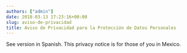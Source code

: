 ```yaml
---
authors: ["admin"]
date: 2018-03-13 17:23:16+00:00
slug: aviso-de-privacidad
title: Aviso de Privacidad para la Protección de Datos Personales
---
```


See version in Spanish. This privacy notice is for those of you in Mexico.
